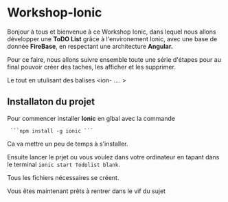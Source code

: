 # Workshop-Ionic

Bonjour à tous et bienvenue à ce Workshop Ionic, dans lequel nous allons développer une **ToDO List** grâce à l'environement Ionic, avec une base de donnée **FireBase**, en respectant une architecture **Angular.**

Pour ce faire, nous allons suivre ensemble toute une série d'étapes pour au final pouvoir créer des taches, les afficher et les supprimer.

Le tout en utulisant des balises <ion- .... >

## Installaton du projet

Pour commencer installer **Ionic** en glbal avec la commande

     ```npm install -g ionic ```


Ca va mettre un peu de temps à s'installer.

Ensuite lancer le prjet ou vous voulez dans votre ordinateur en tapant dans le terminal `ionic start Todolist blank`.

Tous les fichiers nécessaires se créent.

Vous êtes maintenant prêts à rentrer dans le vif du sujet
